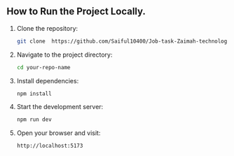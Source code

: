 ## How to Run the Project Locally.  
1. Clone the repository:         
                
    ```bash         
    git clone  https://github.com/Saiful10400/Job-task-Zaimah-technology  
    ```
 
2. Navigate to the project directory:

    ```bash
    cd your-repo-name
    ```
 
3. Install dependencies:

    ```bash
    npm install
    ```

4. Start the development server:

    ```bash
    npm run dev
    ```

5. Open your browser and visit:

    ```bash
    http://localhost:5173
    ```
